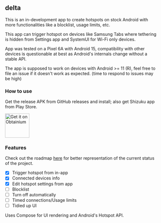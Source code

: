 ## delta

This is an in-development app to create hotspots on stock Android with
more functionalities like a blocklist, usage limits, etc.

This app can trigger hotspot on devices like Samsung Tabs where tethering is
hidden from Settings app and SystemUI for Wi-Fi only devices.

App was tested on a Pixel 6A with Android 15, compatibility with other devices
is questionable at best as Android's internals change without a stable API.

The app is supposed to work on devices with Android >= 11 (R), feel free to file
an issue if it doesn't work as expected. (time to respond to issues may be high)

### How to use
Get the release APK from GitHub releases and install; also get Shizuku app
from Play Store.

[<img src="https://github.com/ImranR98/Obtainium/blob/main/assets/graphics/badge_obtainium.png"
alt="Get it on Obtainium"
height="80">](https://github.com/ImranR98/Obtainium)

### Features
Check out the roadmap [here](https://github.com/users/supershadoe/projects/6/views/3)
for better representation of the current status of the project.

- [X] Trigger hotspot from in-app
- [X] Connected devices info
- [X] Edit hotspot settings from app
- [ ] Blocklist
- [ ] Turn off automatically
- [ ] Timed connections/Usage limits
- [ ] Tidied up UI

Uses Compose for UI rendering and Android's Hotspot API.
